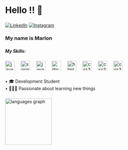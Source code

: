 <h1 align="left">Hello !! 🙂</h1>

###
[![LinkedIn](https://img.shields.io/badge/LinkedIn-0077B5?style=for-the-badge&logo=linkedin&logoColor=white)](https://www.linkedin.com/in/marlon-mar%C3%A7al-59b7bab8/)
[![Instagram](https://img.shields.io/badge/-Instagram-%23E4405F?style=for-the-badge&logo=instagram&logoColor=white)](https://www.instagram.com/marlonmarcal/)

###

<h3 align="left">My name is Marlon </h3>

###

<h5 align="left">My Skills:</h5>

###

<div align="left">
  <img src="https://skillicons.dev/icons?i=java" height="30" alt="java logo"  />
  <img width="12" />
  <img src="https://skillicons.dev/icons?i=spring" height="30" alt="spring logo"  />
  <img width="12" />
  <img src="https://skillicons.dev/icons?i=js" height="30" alt="javascript logo"  />
  <img width="12" />
  <img src="https://skillicons.dev/icons?i=mysql" height="30" alt="mysql logo"  />
  <img width="12" />
  <img src="https://skillicons.dev/icons?i=html" height="30" alt="html5 logo"  />
  <img width="12" />
  <img src="https://skillicons.dev/icons?i=css" height="30" alt="css3 logo"  />
  <img width="12" />
  <img src="https://skillicons.dev/icons?i=git" height="30" alt="css3 logo"  />
  <img width="12" />
  <img src="https://skillicons.dev/icons?i=github" height="30" alt="css3 logo"  />
  <img width="12" />
</div>

###

<p align="left">• 🎓 Development Student<br>• 🧑🏽‍💻 Passionate about learning new things</p>

###

<div align="left">
  <img src="https://github-readme-stats.vercel.app/api/top-langs?username=MarlonMarcal&locale=en&hide_title=false&layout=compact&card_width=320&langs_count=5&theme=dark&hide_border=true&order=2" height="150" alt="languages graph"  />
</div>

###